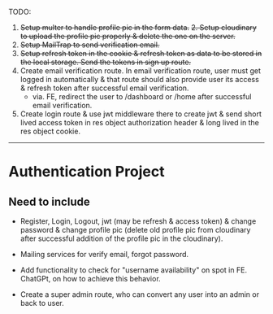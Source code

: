 TODO:

1. ~~Setup multer to handle profile pic in the form data.~~
   ~~2. Setup cloudinary to upload the profile pic properly & delete the one on the server.~~
2. ~~Setup MailTrap to send verification email.~~
3. ~~Setup refresh token in the cookie & refresh token as data to be stored in the local storage. Send the tokens in sign up route.~~
4. Create email verification route. In email verification route, user must get logged in automatically & that route should also provide user its access & refresh token after successful email verification.
   - via. FE, redirect the user to /dashboard or /home after successful email verification.
5. Create login route & use jwt middleware there to create jwt & send short lived access token in res object authorization header & long lived in the res object cookie.

---

# Authentication Project

## Need to include

- Register, Login, Logout, jwt (may be refresh & access token) & change password & change profile pic (delete old profile pic from cloudinary after successful addition of the profile pic in the cloudinary).

- Mailing services for verify email, forgot password.

- Add functionality to check for "username availability" on spot in FE. ChatGPt, on how to achieve this behavior.

- Create a super admin route, who can convert any user into an admin or back to user.
